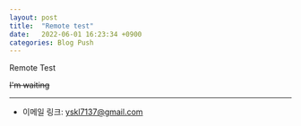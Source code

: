 ```yaml
---
layout: post
title:  "Remote test"
date:   2022-06-01 16:23:34 +0900
categories: Blog Push
---
```


Remote Test

~~I'm waiting~~

***
* 이메일 링크: <yskl7137@gmail.com>
